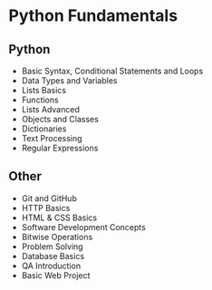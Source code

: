 # Python Fundamentals

## Python

- Basic Syntax, Conditional Statements and Loops
- Data Types and Variables
- Lists Basics
- Functions
- Lists Advanced
- Objects and Classes
- Dictionaries
- Text Processing
- Regular Expressions

## Other 

- Git and GitHub
- HTTP Basics
- HTML & CSS Basics
- Software Development Concepts
- Bitwise Operations
- Problem Solving
- Database Basics
- QA Introduction
- Basic Web Project